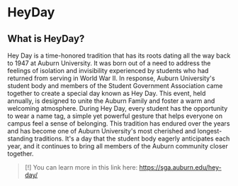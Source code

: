 # HeyDay

## What is HeyDay?
Hey Day is a time-honored tradition that has its roots dating all the way back to 1947 at Auburn University. It was born out of a need to address the feelings of isolation and invisibility experienced by students who had returned from serving in World War II. In response, Auburn University's student body and members of the Student Government Association came together to create a special day known as Hey Day. This event, held annually, is designed to unite the Auburn Family and foster a warm and welcoming atmosphere. During Hey Day, every student has the opportunity to wear a name tag, a simple yet powerful gesture that helps everyone on campus feel a sense of belonging. This tradition has endured over the years and has become one of Auburn University's most cherished and longest-standing traditions. It's a day that the student body eagerly anticipates each year, and it continues to bring all members of the Auburn community closer together.

> [!] You can learn more in this link here:
> https://sga.auburn.edu/hey-day/
